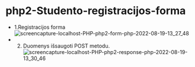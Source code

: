 # php2-Studento-registracijos-forma
- 1.Registracijos forma![screencapture-localhost-PHP-php2-form-php-2022-08-19-13_27_48](https://user-images.githubusercontent.com/106965421/185600559-46b0268e-cf0c-4777-8338-804e12fac39e.png)
- 2. Duomenys išsaugoti POST metodu.![screencapture-localhost-PHP-php2-response-php-2022-08-19-13_30_46](https://user-images.githubusercontent.com/106965421/185600653-61d15cb0-ce2a-4b12-b761-5a1706ec9c37.png)
